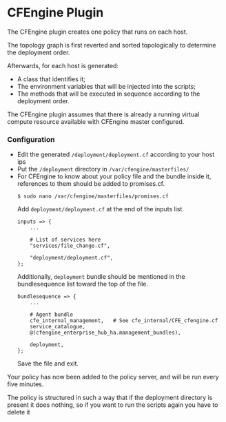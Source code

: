 # CFEngine Plugin
The CFEngine plugin creates one policy that runs on each host.

The topology graph is first reverted and sorted topologically to determine the deployment order.

Afterwards, for each host is generated:
* A class that identifies it;
* The environment variables that will be injected into the scripts;
* The methods that will be executed in sequence according to the deployment order.

The CFEngine plugin assumes that there is already a running virtual compute resource available with CFEngine master configured.

### Configuration
* Edit the generated `/deployment/deployment.cf` according to your host ips
* Put the `/deployment` directory in `/var/cfengine/masterfiles/`
* For CFEngine to know about your policy file and the bundle inside it, references to them should be added to promises.cf.
    ```
    $ sudo nano /var/cfengine/masterfiles/promises.cf
    ```
    Add `deployment/deployment.cf` at the end of the inputs list.
    ```
    inputs => {
        ...
                
        # List of services here
        "services/file_change.cf",
        
        "deployment/deployment.cf",
    };
    ```
    Additionally, `deployment` bundle should be mentioned in the bundlesequence list toward the top of the file.
    ```
    bundlesequence => {
        ...
        
        # Agent bundle
        cfe_internal_management,   # See cfe_internal/CFE_cfengine.cf
        service_catalogue,
        @(cfengine_enterprise_hub_ha.management_bundles),
        
        deployment,
    };
    ```
  Save the file and exit.
  
Your policy has now been added to the policy server, and will be run every five minutes.

The policy is structured in such a way that if the deployment directory is present it does nothing, so if you want to run the scripts again you have to delete it